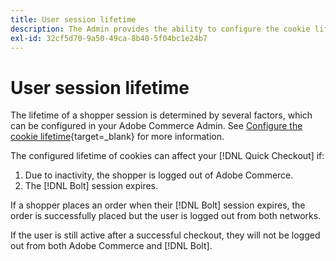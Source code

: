 ```yaml
---
title: User session lifetime
description: The Admin provides the ability to configure the cookie lifetime of your Adobe Commerce user for the [!DNL Quick Checkout] extension.
exl-id: 32cf5d70-9a50-49ca-8b40-5f04bc1e24b7
---
```

# User session lifetime

The lifetime of a shopper session is determined by several factors, which can be configured in your Adobe Commerce Admin. See [Configure the cookie lifetime](https://experienceleague.adobe.com/docs/commerce-admin/customers/customer-accounts/configure/customer-online-options.html){target=_blank} for more information.

The configured lifetime of cookies can affect your [!DNL Quick Checkout] if:

1. Due to inactivity, the shopper is logged out of Adobe Commerce.
1. The [!DNL Bolt] session expires.

If a shopper places an order when their [!DNL Bolt] session expires, the order is successfully placed but the user is logged out from both networks.

If the user is still active after a successful checkout, they will not be logged out from both Adobe Commerce and [!DNL Bolt].
